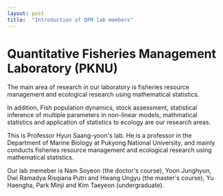 ```yaml
---
layout: post
title:  "Introduction of QFM lab members"
---
```

# Quantitative Fisheries Management Laboratory (PKNU)

The main area of research in our laboratory is fisheries resource management and ecological research using mathematical statistics.

In addition, Fish population dynamics, stock assessment, statistical inference of multiple parameters in non-linear models, mathmatical statistics and application of statistics to ecology are our research areas.

This is Professor Hyun Saang-yoon's lab. He is a professor in the Department of Marine Biology at Pukyong National University, and mainly conducts fisheries resource management and ecological research using mathematical statistics.

Our lab memeber is Nam Soyeon (the doctor's course), Yoon Junghyun, Dwi Ramadya Risqiana Putri and Hwang Ungyu (the master's course), Yu Haengha, Park Minji and Kim Taeyeon (undergraduate).
